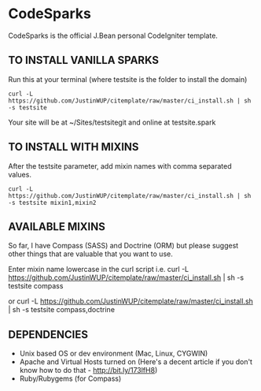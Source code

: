 CodeSparks
==========

CodeSparks is the official J.Bean personal CodeIgniter template.

## TO INSTALL VANILLA SPARKS
Run this at your terminal (where testsite is the folder to install the domain)

    curl -L  https://github.com/JustinWUP/citemplate/raw/master/ci_install.sh | sh -s testsite

Your site will be at ~/Sites/testsitegit and online at testsite.spark


## TO INSTALL WITH MIXINS
After the testsite parameter, add mixin names with comma separated values.

    curl -L  https://github.com/JustinWUP/citemplate/raw/master/ci_install.sh | sh -s testsite mixin1,mixin2

## AVAILABLE MIXINS
So far, I have Compass (SASS) and Doctrine (ORM) but please suggest other things that are valuable that you want to use.

Enter mixin name lowercase in the curl script
i.e.
    curl -L  https://github.com/JustinWUP/citemplate/raw/master/ci_install.sh | sh -s testsite compass

or
    curl -L  https://github.com/JustinWUP/citemplate/raw/master/ci_install.sh | sh -s testsite compass,doctrine

## DEPENDENCIES
* Unix based OS or dev environment (Mac, Linux, CYGWIN) 
* Apache and Virtual Hosts turned on (Here's a decent article if you don't know how to do that - http://bit.ly/173lfH8)
* Ruby/Rubygems (for Compass)
